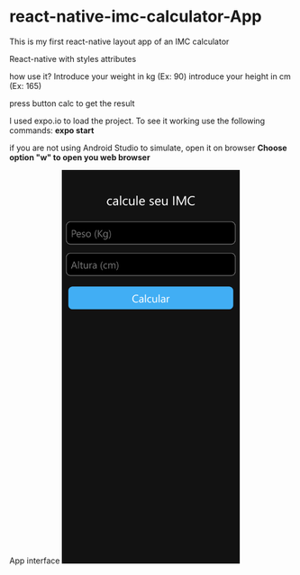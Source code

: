 # react-native-imc-calculator-App

This is my first react-native layout app of an IMC calculator

React-native with styles attributes

how use it?
Introduce your weight in kg (Ex: 90)
introduce your height in cm (Ex: 165)

press button calc to get the result

I used expo.io to load the project. To see it working use the following commands:
<b>expo start</b>

if you are not using Android Studio to simulate, open it on browser
<b>Choose option "w" to open you web browser</b>

App interface
<img height="700px" src="assets/img/screenshort_app.png"/>


